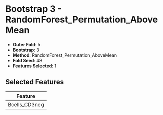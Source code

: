 # Bootstrap 3 - RandomForest_Permutation_AboveMean

- **Outer Fold**: 5
- **Bootstrap**: 3
- **Method**: RandomForest_Permutation_AboveMean
- **Fold Seed**: 48
- **Features Selected**: 1

## Selected Features

| Feature |
|---------|
| Bcells_CD3neg |

